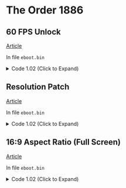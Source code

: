 # The Order 1886

## 60 FPS Unlock

[Article](https://illusion0001.github.io/patches/2021/06/27/oodle-res-framerate-patches/)

In file `eboot.bin`

<details>
<summary>Code 1.02 (Click to Expand)</summary>

```
CF 01 00 8B 1D 3A 8B D4 00

CF 01 00 C7 C3 01 00 00 00
```

</details>

## Resolution Patch

[Article](https://illusion0001.github.io/patches/2021/06/27/oodle-res-framerate-patches/)

In file `eboot.bin`

<details>
<summary>Code 1.02 (Click to Expand)</summary>

```
# launch param -use720p
# "Use 720p resolution in fullscreen mode"
# SDK limits not letting us go below 720p.

FC FF FF A8 80 74 41

FC FF FF A8 80 75 41

# For 16:9 to work; 1080p will cause visual issues
# 900p or below is a must.
# 720p doesn't need additional changes.
# 1280x720 -> 1600x900

75 41 C7 85 84 FC FF FF 00 05 00 00 C7 85 88 FC FF FF D0 02 00 00

75 41 C7 85 84 FC FF FF 40 06 00 00 C7 85 88 FC FF FF 84 03 00 00

# launch param -use4k
# "Use 4K resolution in fullscreen mode"
# SDK limits might come back to haunt us.

EB 41 F6 C4 02 74 46

EB 41 F6 C4 02 75 46
```

</details>

## 16:9 Aspect Ratio (Full Screen)

[Article](https://illusion0001.github.io/patches/2021/06/27/oodle-res-framerate-patches/)

In file `eboot.bin`

<details>
<summary>Code 1.02 (Click to Expand)</summary>

```
# Native 1080p will cause visual issues, 900p or below must be used.
# 720p doesn't need additional changes.

C7 85 18 FC FF FF 9A 99 19 40

C7 85 18 FC FF FF 39 8E E3 3F
```

</details>
